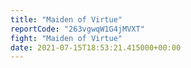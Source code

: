 ```yaml
---
title: "Maiden of Virtue"
reportCode: "263vgwqW1G4jMVXT"
fight: "Maiden of Virtue"
date: 2021-07-15T18:53:21.415000+00:00
---
```

